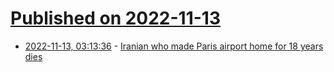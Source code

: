 # [Published on 2022-11-13](index.md)

* [2022-11-13, 03:13:36](https://news.ycombinator.com/item?id=33579599) - [Iranian who made Paris airport home for 18 years dies](https://www.bbc.com/news/world-europe-63612017)
